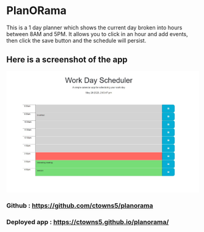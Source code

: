 # PlanORama

This is a 1 day planner which shows the current day broken into hours between 8AM and 5PM. It allows you to click in an hour and add events, then click the save button and the schedule will persist.

## Here is a screenshot of the app

![picture of the website](/Assets/images/planorama.jpg)

### Github : https://github.com/ctowns5/planorama

### Deployed app : https://ctowns5.github.io/planorama/

